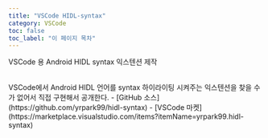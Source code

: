 ```yaml
---
title: "VSCode HIDL-syntax"
category: VSCode
toc: false
toc_label: "이 페이지 목차"
---
```


VSCode 용 Android HIDL syntax 익스텐션 제작

<br>
VSCode에서 Android HIDL 언어를 syntax 하이라이팅 시켜주는 익스텐션을 찾을 수가 없어서 직접 구현해서 공개한다.
- [GitHub 소스](https://github.com/yrpark99/hidl-syntax)
- [VSCode 마켓](https://marketplace.visualstudio.com/items?itemName=yrpark99.hidl-syntax)
